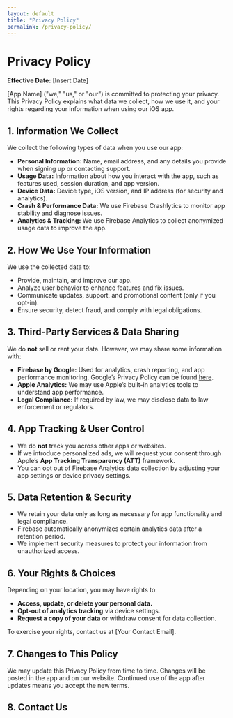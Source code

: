 ```yaml
---
layout: default
title: "Privacy Policy"
permalink: /privacy-policy/
---
```


# Privacy Policy  
**Effective Date:** [Insert Date]  

[App Name] ("we," "us," or "our") is committed to protecting your privacy. This Privacy Policy explains what data we collect, how we use it, and your rights regarding your information when using our iOS app.  

## 1. Information We Collect  

We collect the following types of data when you use our app:  

- **Personal Information:** Name, email address, and any details you provide when signing up or contacting support.  
- **Usage Data:** Information about how you interact with the app, such as features used, session duration, and app version.  
- **Device Data:** Device type, iOS version, and IP address (for security and analytics).  
- **Crash & Performance Data:** We use Firebase Crashlytics to monitor app stability and diagnose issues.  
- **Analytics & Tracking:** We use Firebase Analytics to collect anonymized usage data to improve the app.  

## 2. How We Use Your Information  

We use the collected data to:  

- Provide, maintain, and improve our app.  
- Analyze user behavior to enhance features and fix issues.  
- Communicate updates, support, and promotional content (only if you opt-in).  
- Ensure security, detect fraud, and comply with legal obligations.  

## 3. Third-Party Services & Data Sharing  

We do **not** sell or rent your data. However, we may share some information with:  

- **Firebase by Google:** Used for analytics, crash reporting, and app performance monitoring. Google’s Privacy Policy can be found [here](https://policies.google.com/privacy).  
- **Apple Analytics:** We may use Apple’s built-in analytics tools to understand app performance.  
- **Legal Compliance:** If required by law, we may disclose data to law enforcement or regulators.  

## 4. App Tracking & User Control  

- We do **not** track you across other apps or websites.  
- If we introduce personalized ads, we will request your consent through Apple’s **App Tracking Transparency (ATT)** framework.  
- You can opt out of Firebase Analytics data collection by adjusting your app settings or device privacy settings.  

## 5. Data Retention & Security  

- We retain your data only as long as necessary for app functionality and legal compliance.  
- Firebase automatically anonymizes certain analytics data after a retention period.  
- We implement security measures to protect your information from unauthorized access.  

## 6. Your Rights & Choices  

Depending on your location, you may have rights to:  

- **Access, update, or delete your personal data.**  
- **Opt-out of analytics tracking** via device settings.  
- **Request a copy of your data** or withdraw consent for data collection.  

To exercise your rights, contact us at [Your Contact Email].  

## 7. Changes to This Policy  

We may update this Privacy Policy from time to time. Changes will be posted in the app and on our website. Continued use of the app after updates means you accept the new terms.  

## 8. Contact Us  
